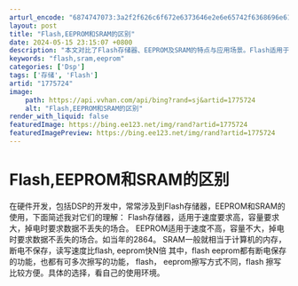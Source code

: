 ```yaml
---
arturl_encode: "6874747073:3a2f2f626c6f672e6373646e2e6e65742f6368696e615f6261:692f61727469636c652f64657461696c732f31373735373234"
layout: post
title: "Flash,EEPROM和SRAM的区别"
date: 2024-05-15 23:15:07 +0800
description: "本文对比了Flash存储器、EEPROM及SRAM的特点与应用场景。Flash适用于高速大容量且需断"
keywords: "flash,sram,eeprom"
categories: ['Dsp']
tags: ['存储', 'Flash']
artid: "1775724"
image:
    path: https://api.vvhan.com/api/bing?rand=sj&artid=1775724
    alt: "Flash,EEPROM和SRAM的区别"
render_with_liquid: false
featuredImage: https://bing.ee123.net/img/rand?artid=1775724
featuredImagePreview: https://bing.ee123.net/img/rand?artid=1775724
---
```


# Flash,EEPROM和SRAM的区别

在硬件开发，包括DSP的开发中，常常涉及到Flash存储器，EEPROM和SRAM的使用，下面简述我对它们的理解： Flash存储器，适用于速度要求高，容量要求大，掉电时要求数据不丢失的场合。 EEPROM适用于速度不高，容量不大，掉电时要求数据不丢失的场合。如当年的2864。 SRAM一般就相当于计算机的内存，断电不保存，读写速度比flash, eeprom快N倍 其中，flash eeprom都有断电保存的功能，也都有可多次擦写的功能， flash， eeprom擦写方式不同，flash 擦写比较方便。具体的选择，看自己的使用环境。